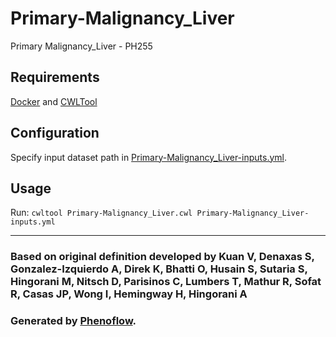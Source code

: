 # Primary-Malignancy_Liver

Primary Malignancy_Liver - PH255

## Requirements

[Docker](https://docs.docker.com/install/) and [CWLTool](https://github.com/common-workflow-language/cwltool#install)

## Configuration

Specify input dataset path in [Primary-Malignancy_Liver-inputs.yml](Primary-Malignancy_Liver-inputs.yml).

## Usage

Run: `cwltool Primary-Malignancy_Liver.cwl Primary-Malignancy_Liver-inputs.yml`

***

### Based on original definition developed by Kuan V, Denaxas S, Gonzalez-Izquierdo A, Direk K, Bhatti O, Husain S, Sutaria S, Hingorani M, Nitsch D, Parisinos C, Lumbers T, Mathur R, Sofat R, Casas JP, Wong I, Hemingway H, Hingorani A
### Generated by [Phenoflow](https://kclhi.org/phenoflow).

